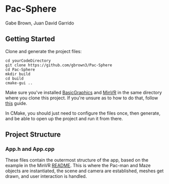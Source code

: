 # Pac-Sphere

Gabe Brown, Juan David Garrido

## Getting Started

Clone and generate the project files:

```
cd yourCodeDirectory
git clone https://github.com/gbrown3/Pac-Sphere
cd Pac-Sphere
mkdir build
cd build
cmake-gui ..
```
Make sure you've installed [BasicGraphics](https://github.com/mac-comp465-f18/basicgraphics) and [MinVR](https://github.com/mac-comp465-f18/MinVR) in the same directory where you clone this project. If you're unsure as to how to do that, follow [this](https://docs.google.com/document/d/1eAPJK8-5PVgs30_pSBYFUQDQ6vxPnC1iGEfDeVRvSkw/edit?usp=sharing) guide.

In CMake, you should just need to configure the files once, then generate, and be able to open up the project and run it from there.

## Project Structure

### App.h and App.cpp
These files contain the outermost structure of the app, based on the example in the MinVR [README](https://github.com/mac-comp465-f18/MinVR/blob/master/README.md). This is where the Pac-man and Maze objects are instantiated, the scene and camera are established, meshes get drawn, and user interaction is handled.

